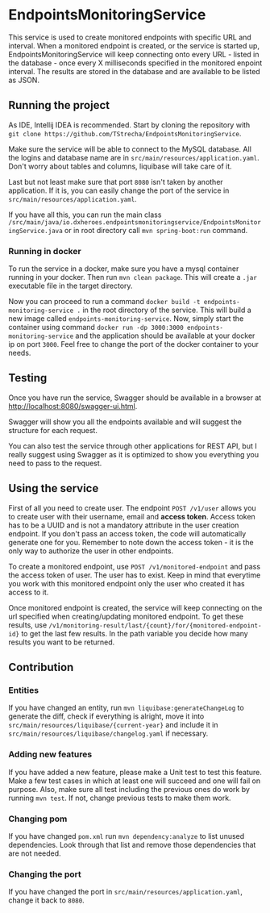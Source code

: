 # EndpointsMonitoringService
This service is used to create monitored endpoints with specific URL and interval. When a monitored endpoint is created, or the service is started up, EndpointsMonitoringService will keep connecting onto every URL - listed in the database - once every X milliseconds specified in the monitored enpoint interval. The results are stored in the database and are available to be listed as JSON.

## Running the project
As IDE, Intellij IDEA is recommended. Start by cloning the repository with `git clone https://github.com/TStrecha/EndpointsMonitoringService`.

Make sure the service will be able to connect to the MySQL database. All the logins and database name are in `src/main/resources/application.yaml`. Don't worry about tables and columns, liquibase will take care of it.

Last but not least make sure that port `8080` isn't taken by another application. If it is, you can easily change the port of the service in `src/main/resources/application.yaml`.

If you have all this, you can run the main class `/src/main/java/io.dxheroes.endpointsmonitoringservice/EndpointsMonitoringService.java` or in root directory call `mvn spring-boot:run` command.

### Running in docker
To run the service in a docker, make sure you have a mysql container running in your docker. Then run `mvn clean package`. This will create a `.jar` executable file in the target directory.

Now you can proceed to run a command `docker build -t endpoints-monitoring-service .` in the root directory of the service. This will build a new image called `endpoints-monitoring-service`. Now, simply start the container using command `docker run -dp 3000:3000 endpoints-monitoring-service` and the application should be available at your docker ip on port `3000`. Feel free to change the port of the docker container to your needs.

## Testing
Once you have run the service, Swagger should be available in a browser at [http://localhost:8080/swagger-ui.html](http://localhost:8080/swagger-ui.html).

Swagger will show you all the endpoints available and will suggest the structure for each request. 

You can also test the service through other applications for REST API, but I really suggest using Swagger as it is optimized to show you everything you need to pass to the request.

## Using the service
First of all you need to create user. The endpoint `POST /v1/user` allows you to create user with their username, email and **access token**. Access token has to be a UUID and is not a mandatory attribute in the user creation endpoint. If you don't pass an access token, the code will automatically generate one for you. Remember to note down the access token - it is the only way to authorize the user in other endpoints. 

To create a monitored endpoint, use `POST /v1/monitored-endpoint` and pass the access token of user. The user has to exist. Keep in mind that everytime you work with this monitored endpoint only the user who created it has access to it.

Once monitored endpoint is created, the service will keep connecting on the url specified when creating/updating monitored endpoint. To get these results, use `/v1/monitoring-result/last/{count}/for/{monitored-endpoint-id}` to get the last few results. In the path variable you decide how many results you want to be returned.

## Contribution
### Entities
If you have changed an entity, run `mvn liquibase:generateChangeLog` to generate the diff, check if everything is alright, move it into `src/main/resources/liquibase/{current-year}` and include it in `src/main/resources/liquibase/changelog.yaml` if necessary.

### Adding new features
If you have added a new feature, please make a Unit test to test this feature. Make a few test cases in which at least one will succeed and one will fail on purpose. Also, make sure all test including the previous ones do work by running `mvn test`. If not, change previous tests to make them work.

### Changing pom
If you have changed `pom.xml` run `mvn dependency:analyze` to list unused dependencies. Look through that list and remove those dependencies that are not needed.

### Changing the port
If you have changed the port in `src/main/resources/application.yaml`, change it back to `8080`.